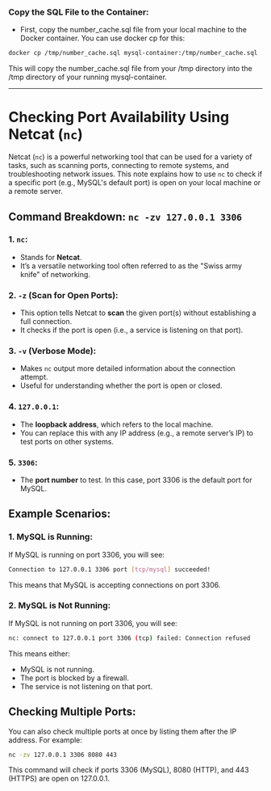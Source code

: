 ### Copy the SQL File to the Container:
* First, copy the number_cache.sql file from your local machine to the Docker container. You can use docker cp for this:

```bash
docker cp /tmp/number_cache.sql mysql-container:/tmp/number_cache.sql
```
This will copy the number_cache.sql file from your /tmp directory into the /tmp directory of your running mysql-container.


-----------------------------------------------------------------------------------------------------------------------------------------------------------------------

# Checking Port Availability Using Netcat (`nc`)

Netcat (`nc`) is a powerful networking tool that can be used for a variety of tasks, such as scanning ports, connecting to remote systems, and troubleshooting network issues. This note explains how to use `nc` to check if a specific port (e.g., MySQL's default port) is open on your local machine or a remote server.

## Command Breakdown: `nc -zv 127.0.0.1 3306`

### 1. **`nc`**:
   - Stands for **Netcat**.
   - It’s a versatile networking tool often referred to as the "Swiss army knife" of networking.

### 2. **`-z`** (Scan for Open Ports):
   - This option tells Netcat to **scan** the given port(s) without establishing a full connection.
   - It checks if the port is open (i.e., a service is listening on that port).

### 3. **`-v`** (Verbose Mode):
   - Makes `nc` output more detailed information about the connection attempt.
   - Useful for understanding whether the port is open or closed.

### 4. **`127.0.0.1`**:
   - The **loopback address**, which refers to the local machine.
   - You can replace this with any IP address (e.g., a remote server’s IP) to test ports on other systems.

### 5. **`3306`**:
   - The **port number** to test. In this case, port 3306 is the default port for MySQL.

## Example Scenarios:

### 1. **MySQL is Running**:
If MySQL is running on port 3306, you will see:

```bash
Connection to 127.0.0.1 3306 port [tcp/mysql] succeeded!
```

This means that MySQL is accepting connections on port 3306.

### 2. **MySQL is Not Running**:
If MySQL is not running on port 3306, you will see:
```bash
nc: connect to 127.0.0.1 port 3306 (tcp) failed: Connection refused

```

This means either:
- MySQL is not running.
- The port is blocked by a firewall.
- The service is not listening on that port.

## Checking Multiple Ports:

You can also check multiple ports at once by listing them after the IP address. For example:

```bash
nc -zv 127.0.0.1 3306 8080 443
```
This command will check if ports 3306 (MySQL), 8080 (HTTP), and 443 (HTTPS) are open on 127.0.0.1.

